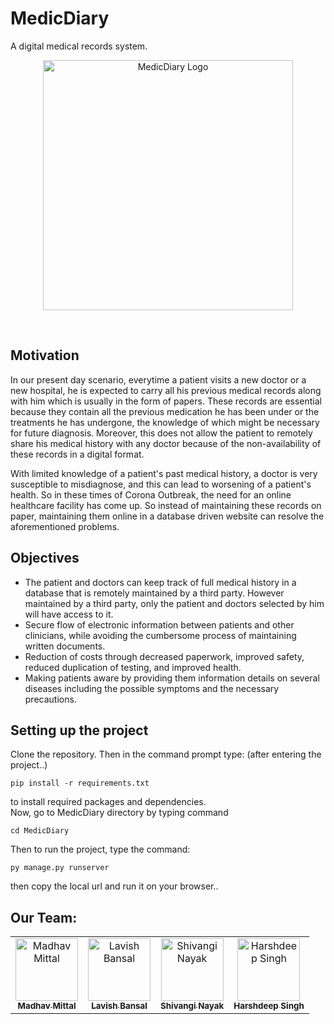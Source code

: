 # MedicDiary
A digital medical records system.<br/>

<p align = "center">
<img src="https://github.com/lavish619/MedicDiary/blob/master/logo.png" width="400px;" alt="MedicDiary Logo" />
</p>
<br/>

## Motivation
<p>
In our present day scenario, everytime a patient visits a new doctor or a new hospital, he is expected to carry all his previous medical records along with him which is usually in the form of papers. These records are essential because they contain all the previous medication he has been under or the treatments he has undergone, the knowledge of which might be necessary for future diagnosis. Moreover, this does not allow the patient to remotely share his medical history with any doctor because of the non-availability of these records in a digital format. </p><p>With limited knowledge of a patient's past medical history, a doctor is very susceptible to misdiagnose, and this can lead to worsening of a patient's health. So in these times of Corona Outbreak, the need for an online healthcare facility has come up. So instead of maintaining these records on paper, maintaining them online in a database driven website can resolve the aforementioned problems. </p>

## Objectives

* The patient and doctors can keep track of full medical history in a database that is remotely maintained by a third party. However maintained by a third party, only the patient and doctors selected by him will have access to it.
* Secure flow of electronic information between patients and other clinicians, while avoiding the cumbersome process of maintaining written documents.
* Reduction of costs through decreased paperwork, improved safety, reduced duplication of testing, and improved health.
* Making patients aware by providing them information details on several diseases including the possible symptoms and the necessary precautions.
## Setting up the project
Clone the repository.
Then in the command prompt type:
(after entering the project..)
```
pip install -r requirements.txt
```
to install required packages and dependencies.  
Now, go to MedicDiary directory by typing command
```
cd MedicDiary
```
Then to run the project, type the command:
```
py manage.py runserver
```
then copy the local url and run it on your browser..

## Our Team:
<table>
<tr>
      <td align="center"><a href="https://github.com/Madhav2310"><img src="https://github.com/Madhav2310.png" width="100px;" height="100px;" alt="Madhav Mittal"/><br /><sub><b>Madhav Mittal</b></a></td>
      <td align="center"><a href="https://github.com/lavish619"><img src="https://github.com/lavish619.png" width="100px;" height="100px;" alt="Lavish Bansal"/><br /><sub><b>Lavish Bansal</b></sub></a></td>
      <td align="center"><a href="https://github.com/sHiVaNgI821"><img src="https://github.com/sHiVaNgI821.png" width="100px;" height="100px;" alt="Shivangi Nayak"/><br /><sub><b>Shivangi Nayak</b></sub></a></td>
      <td align="center"><a href="https://github.com/harsh0015"><img src="https://github.com/harsh0015.png" width="100px;" height="100px;" alt="Harshdeep Singh"/><br /><sub><b>Harshdeep Singh</b></sub></a></td>
  
</tr>
</table>

